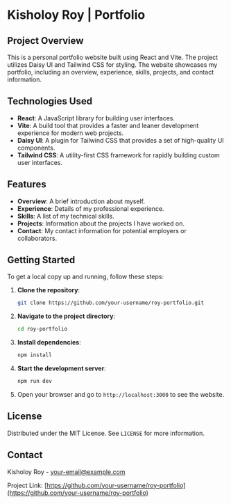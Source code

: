 # Kisholoy Roy | Portfolio

## Project Overview

This is a personal portfolio website built using React and Vite. The project utilizes Daisy UI and Tailwind CSS for styling. The website showcases my portfolio, including an overview, experience, skills, projects, and contact information.

## Technologies Used

- **React**: A JavaScript library for building user interfaces.
- **Vite**: A build tool that provides a faster and leaner development experience for modern web projects.
- **Daisy UI**: A plugin for Tailwind CSS that provides a set of high-quality UI components.
- **Tailwind CSS**: A utility-first CSS framework for rapidly building custom user interfaces.

## Features

- **Overview**: A brief introduction about myself.
- **Experience**: Details of my professional experience.
- **Skills**: A list of my technical skills.
- **Projects**: Information about the projects I have worked on.
- **Contact**: My contact information for potential employers or collaborators.

## Getting Started

To get a local copy up and running, follow these steps:

1. **Clone the repository**:
    ```sh
    git clone https://github.com/your-username/roy-portfolio.git
    ```

2. **Navigate to the project directory**:
    ```sh
    cd roy-portfolio
    ```

3. **Install dependencies**:
    ```sh
    npm install
    ```

4. **Start the development server**:
    ```sh
    npm run dev
    ```

5. Open your browser and go to `http://localhost:3000` to see the website.

## License

Distributed under the MIT License. See `LICENSE` for more information.

## Contact

Kisholoy Roy - [your-email@example.com](mailto:your-email@example.com)

Project Link: [https://github.com/your-username/roy-portfolio](https://github.com/your-username/roy-portfolio)
